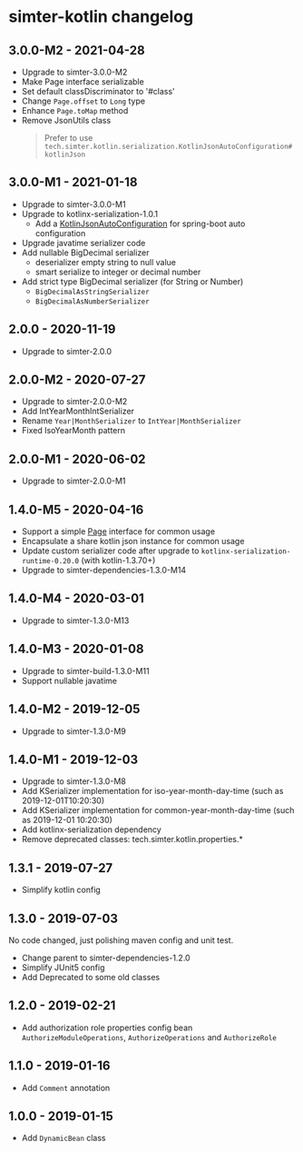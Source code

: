 # simter-kotlin changelog

## 3.0.0-M2 - 2021-04-28

- Upgrade to simter-3.0.0-M2
- Make Page interface serializable
- Set default classDiscriminator to '#class'
- Change `Page.offset` to `Long` type
- Enhance `Page.toMap` method
- Remove JsonUtils class
    > Prefer to use `tech.simter.kotlin.serialization.KotlinJsonAutoConfiguration#kotlinJson`

## 3.0.0-M1 - 2021-01-18

- Upgrade to simter-3.0.0-M1
- Upgrade to kotlinx-serialization-1.0.1
    - Add a [KotlinJsonAutoConfiguration] for spring-boot auto configuration
- Upgrade javatime serializer code
- Add nullable BigDecimal serializer
    - deserializer empty string to null value
    - smart serialize to integer or decimal number
- Add strict type BigDecimal serializer (for String or Number)
    - `BigDecimalAsStringSerializer`
    - `BigDecimalAsNumberSerializer`

[KotlinJsonAutoConfiguration]: https://github.com/simter/simter-kotlin/blob/master/src/main/kotlin/tech/simter/kotlin/serialization/KotlinJsonAutoConfiguration.kt

## 2.0.0 - 2020-11-19

- Upgrade to simter-2.0.0

## 2.0.0-M2 - 2020-07-27

- Upgrade to simter-2.0.0-M2
- Add IntYearMonthIntSerializer
- Rename `Year|MonthSerializer` to `IntYear|MonthSerializer`
- Fixed IsoYearMonth pattern

## 2.0.0-M1 - 2020-06-02

- Upgrade to simter-2.0.0-M1

## 1.4.0-M5 - 2020-04-16

- Support a simple [Page] interface for common usage
- Encapsulate a share kotlin json instance for common usage
- Update custom serializer code after upgrade to `kotlinx-serialization-runtime-0.20.0` (with kotlin-1.3.70+)
- Upgrade to simter-dependencies-1.3.0-M14

[Page]: https://github.com/simter/simter-kotlin/blob/master/src/main/kotlin/tech/simter/kotlin/data/Page.kt

## 1.4.0-M4 - 2020-03-01

- Upgrade to simter-1.3.0-M13

## 1.4.0-M3 - 2020-01-08

- Upgrade to simter-build-1.3.0-M11
- Support nullable javatime

## 1.4.0-M2 - 2019-12-05

- Upgrade to simter-1.3.0-M9

## 1.4.0-M1 - 2019-12-03

- Upgrade to simter-1.3.0-M8
- Add KSerializer implementation for iso-year-month-day-time (such as 2019-12-01T10:20:30)
- Add KSerializer implementation for common-year-month-day-time (such as 2019-12-01 10:20:30)
- Add kotlinx-serialization dependency
- Remove deprecated classes: tech.simter.kotlin.properties.*

## 1.3.1 - 2019-07-27

- Simplify kotlin config

## 1.3.0 - 2019-07-03

No code changed, just polishing maven config and unit test.

- Change parent to simter-dependencies-1.2.0
- Simplify JUnit5 config
- Add Deprecated to some old classes

## 1.2.0 - 2019-02-21

- Add authorization role properties config bean `AuthorizeModuleOperations`, `AuthorizeOperations` and `AuthorizeRole`

## 1.1.0 - 2019-01-16

- Add `Comment` annotation

## 1.0.0 - 2019-01-15

- Add `DynamicBean` class